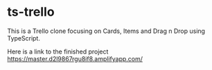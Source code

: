 # ts-trello

This is a Trello clone focusing on Cards, Items and Drag n Drop using TypeScript.

Here is a link to the finished project
https://master.d2l9867rgu8if8.amplifyapp.com/
